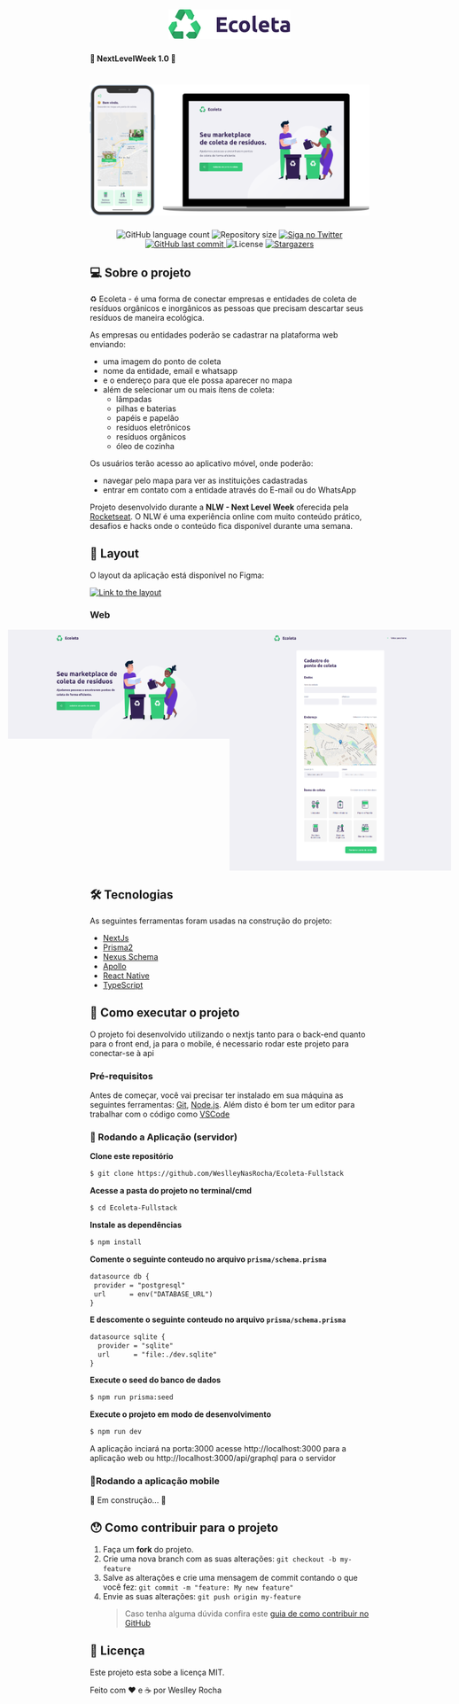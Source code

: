 <h1 align="center"> 
  <img alt="Ecoleta" title="Ecoleta" src=".github/ecoleta.svg" width="220px" />
	<h4>🚧 NextLevelWeek 1.0 🚀</h4>
</h1>

<h1 align="center">
    <img alt="NextLevelWeek" title="#NextLevelWeek" src=".github/banner.png" />
</h1>

<p align="center">
  <img alt="GitHub language count" src="https://img.shields.io/github/languages/count/WeslleyNasRocha/Ecoleta-Fullstack?color=%2304D361">

  <img alt="Repository size" src="https://img.shields.io/github/repo-size/WeslleyNasRocha/Ecoleta-Fullstack">

  <a href="https://www.twitter.com/ueslu/">
    <img alt="Siga no Twitter" src="https://img.shields.io/twitter/url?url=https%3A%2F%2Fgithub.com%2WeslleyNasRocha%2FEcoleta-Fullstack">
  </a>
	
  
  <a href="https://github.com/WeslleyNasRocha/Ecoleta-Fullstack/commits/master">
    <img alt="GitHub last commit" src="https://img.shields.io/github/last-commit/WeslleyNasRocha/Ecoleta-Fullstack">
  </a>

  <img alt="License" src="https://img.shields.io/badge/license-MIT-brightgreen">
   <a href="https://github.com/WeslleyNasRocha/Ecoleta-Fullstack/stargazers">
    <img alt="Stargazers" src="https://img.shields.io/github/stars/WeslleyNasRocha/Ecoleta-Fullstack?style=social">
  </a>
</p>

## 💻 Sobre o projeto

♻️ Ecoleta - é uma forma de conectar empresas e entidades de coleta de resíduos orgânicos e inorgânicos as pessoas que precisam descartar seus resíduos de maneira ecológica.

As empresas ou entidades poderão se cadastrar na plataforma web enviando:

- uma imagem do ponto de coleta
- nome da entidade, email e whatsapp
- e o endereço para que ele possa aparecer no mapa
- além de selecionar um ou mais ítens de coleta:
  - lâmpadas
  - pilhas e baterias
  - papéis e papelão
  - resíduos eletrônicos
  - resíduos orgânicos
  - óleo de cozinha

Os usuários terão acesso ao aplicativo móvel, onde poderão:

- navegar pelo mapa para ver as instituições cadastradas
- entrar em contato com a entidade através do E-mail ou do WhatsApp

Projeto desenvolvido durante a **NLW - Next Level Week** oferecida pela [Rocketseat](rocketseat).
O NLW é uma experiência online com muito conteúdo prático, desafios e hacks onde o conteúdo fica disponível durante uma semana.

## 🎨 Layout

O layout da aplicação está disponível no Figma:

<a href="https://www.figma.com/file/9TlOcj6l7D05fZhU12xWT3/Ecoleta-(Booster)">
  <img alt="Link to the layout" src="https://img.shields.io/badge/Acessar%20Layout%20-Figma-%2304D361">
</a>

### Web

<p align="center" style="display: flex; align-items: flex-start; justify-content: center;">
  <img alt="NextLevelWeek" title="#NextLevelWeek" src=".github/home.png" width="400px">

  <img alt="NextLevelWeek" title="#NextLevelWeek" src=".github/cadastro.png" width="400px">
</p>

## 🛠 Tecnologias

As seguintes ferramentas foram usadas na construção do projeto:

- [NextJs][next]
- [Prisma2][prisma]
- [Nexus Schema][nexus-schema]
- [Apollo][apollo]
- [React Native][rn]
- [TypeScript][typescript]

## 🚀 Como executar o projeto

O projeto foi desenvolvido utilizando o nextjs tanto para o back-end quanto para o front end, ja para o mobile, é necessario rodar este projeto para conectar-se à api

### Pré-requisitos

Antes de começar, você vai precisar ter instalado em sua máquina as seguintes ferramentas:
[Git](https://git-scm.com), [Node.js][nodejs].
Além disto é bom ter um editor para trabalhar com o código como [VSCode][vscode]

### 🎲 Rodando a Aplicação (servidor)

**Clone este repositório**

```bash
$ git clone https://github.com/WeslleyNasRocha/Ecoleta-Fullstack
```

**Acesse a pasta do projeto no terminal/cmd**

```bash
$ cd Ecoleta-Fullstack
```

**Instale as dependências**

```bash
$ npm install
```

**Comente o seguinte conteudo no arquivo `prisma/schema.prisma`**

```prisma
datasource db {
 provider = "postgresql"
 url      = env("DATABASE_URL")
}
```

**E descomente o seguinte conteudo no arquivo `prisma/schema.prisma`**

```prisma
datasource sqlite {
  provider = "sqlite"
  url      = "file:./dev.sqlite"
}
```

**Execute o seed do banco de dados**

```bash
$ npm run prisma:seed
```

**Execute o projeto em modo de desenvolvimento**

```bash
$ npm run dev
```

A aplicação inciará na porta:3000 acesse http://localhost:3000 para a aplicação web ou http://localhost:3000/api/graphql para o servidor

### 📱Rodando a aplicação mobile

🚧 Em construção... 🚧

## 😯 Como contribuir para o projeto

1. Faça um **fork** do projeto.
2. Crie uma nova branch com as suas alterações: `git checkout -b my-feature`
3. Salve as alterações e crie uma mensagem de commit contando o que você fez: `git commit -m "feature: My new feature"`
4. Envie as suas alterações: `git push origin my-feature`
   > Caso tenha alguma dúvida confira este [guia de como contribuir no GitHub](https://github.com/firstcontributions/first-contributions)

## 📝 Licença

Este projeto esta sobe a licença MIT.

Feito com ❤️ e ☕ por Weslley Rocha

[nodejs]: https://nodejs.org/
[typescript]: https://www.typescriptlang.org/
[next]: https://nextjs.org/
[prisma]: https://www.prisma.io/
[nexus-schema]: https://nexus.js.org/
[apollo]: https://www.apollographql.com/
[rn]: https://facebook.github.io/react-native/
[yarn]: https://yarnpkg.com/
[vscode]: https://code.visualstudio.com/
[vceditconfig]: https://marketplace.visualstudio.com/items?itemName=EditorConfig.EditorConfig
[license]: https://opensource.org/licenses/MIT
[vceslint]: https://marketplace.visualstudio.com/items?itemName=dbaeumer.vscode-eslint
[prettier]: https://marketplace.visualstudio.com/items?itemName=esbenp.prettier-vscode
[rocketseat]: https://rocketseat.com.br
